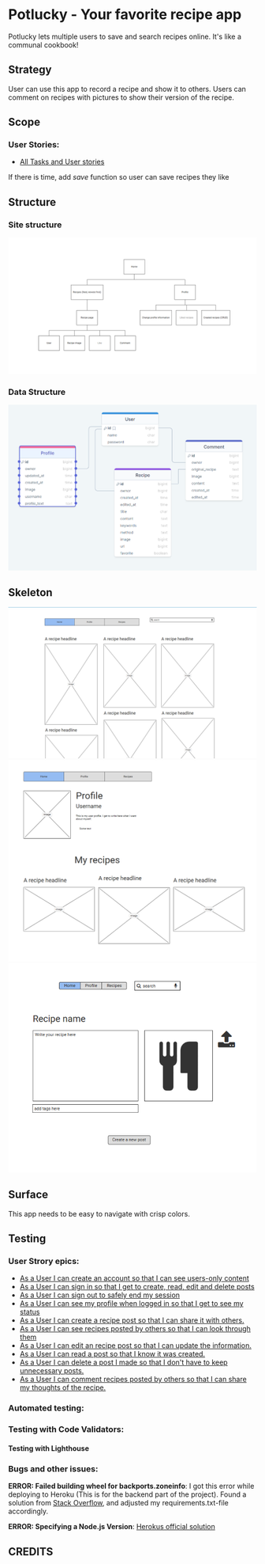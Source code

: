 # Potlucky - Your favorite recipe app

Potlucky lets multiple users to save and search recipes online. It's like a communal cookbook!

## Strategy

User can use this app to record a recipe and show it to others. Users can comment on recipes with pictures to show their version of the recipe.

## Scope
### User Stories:
- [All Tasks and User stories](https://github.com/CozyPlantlady/potluck-recipe-app/issues)


If there is time, add *save* function so user can save recipes they like

## Structure

### Site structure
![](doc/readme-images/site-structure.png "")

### Data Structure
![](doc/readme-images/drawsql.png "")

## Skeleton

![](doc/readme-images/potlucky-feed.png "")
![](doc/readme-images/profile-page.png "")
![](doc/readme-images/recipe-form.png "")

## Surface

This app needs to be easy to navigate with crisp colors.

## Testing

### User Strory epics:

- [As a User I can create an account so that I can see users-only content](https://github.com/CozyPlantlady/potluck-recipe-app/issues/1)
- [As a User I can sign in so that I get to create, read, edit and delete posts](https://github.com/CozyPlantlady/potluck-recipe-app/issues/2)
- [As a User I can sign out to safely end my session](https://github.com/CozyPlantlady/potluck-recipe-app/issues/3)
- [As a User I can see my profile when logged in so that I get to see my status](https://github.com/CozyPlantlady/potluck-recipe-app/issues/4)
- [As a User I can create a recipe post so that I can share it with others.](https://github.com/CozyPlantlady/potluck-recipe-app/issues/5)
- [As a User I can see recipes posted by others so that I can look through them](https://github.com/CozyPlantlady/potluck-recipe-app/issues/6)
- [As a User I can edit an recipe post so that I can update the information.](https://github.com/CozyPlantlady/potluck-recipe-app/issues/7)
- [As a User I can read a post so that I know it was created.](https://github.com/CozyPlantlady/potluck-recipe-app/issues/8)
- [As a User I can delete a post I made so that I don't have to keep unnecessary posts.](https://github.com/CozyPlantlady/potluck-recipe-app/issues/9)
- [As a User I can comment recipes posted by others so that I can share my thoughts of the recipe.](https://github.com/CozyPlantlady/potluck-recipe-app/issues/10)

### Automated testing:

### Testing with Code Validators:

#### Testing with Lighthouse

### Bugs and other issues:

**ERROR: Failed building wheel for backports.zoneinfo**:
I got this error while deploying to Heroku (This is for the backend part of the project). Found a solution from [Stack Overflow](https://stackoverflow.com/questions/71712258/error-could-not-build-wheels-for-backports-zoneinfo-which-is-required-to-insta), and adjusted my requirements.txt-file accordingly.

**ERROR: Specifying a Node.js Version**:
[Herokus official solution](https://devcenter.heroku.com/articles/nodejs-support#specifying-a-node-js-version)


## CREDITS

